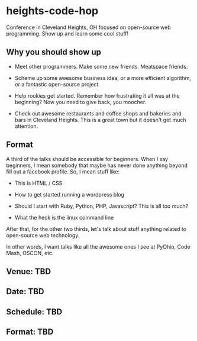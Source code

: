 # heights-code-hop

Conference in Cleveland Heights, OH focused on open-source web
programming.  Show up and learn some cool stuff!

## Why you should show up

*   Meet other programmers.  Make some new friends.  Meatspace friends.

*   Scheme up some awesome business idea, or a more efficient algorithm,
    or a fantastic open-source project.

*   Help rookies get started.  Remember how frustrating it all was at
    the beginning?  Now you need to give back, you moocher.

*   Check out awesome restaurants and coffee shops and bakeries and bars
    in Cleveland Heights.  This is a great town but it doesn't get much
    attention.

## Format

A third of the talks should be accessible for beginners.  When I say
beginners, I mean somebody that maybe has never done anything beyond
fill out a facebook profile.  So, I mean stuff like:

*   This is HTML / CSS

*   How to get started running a wordpress blog

*   Should I start with Ruby, Python, PHP, Javascript?  This is all too
    much?

*   What the heck is the linux command line

After that, for the other two thirds, let's talk about stuff anything
related to open-source web technology.

In other words, I want talks like all the awesome ones I see at PyOhio,
Code Mash, OSCON, etc.


## Venue: TBD

## Date: TBD

## Schedule: TBD

## Format: TBD
